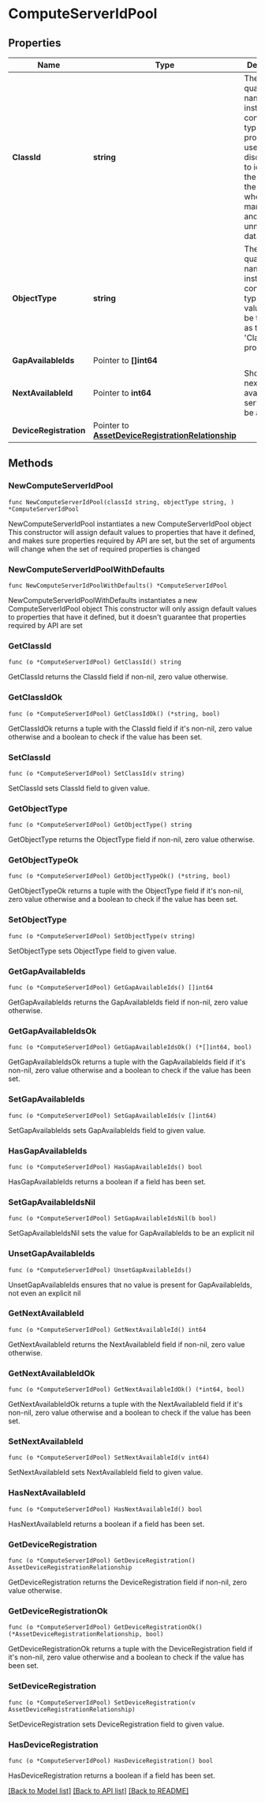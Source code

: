 # ComputeServerIdPool

## Properties

Name | Type | Description | Notes
------------ | ------------- | ------------- | -------------
**ClassId** | **string** | The fully-qualified name of the instantiated, concrete type. This property is used as a discriminator to identify the type of the payload when marshaling and unmarshaling data. | [default to "compute.ServerIdPool"]
**ObjectType** | **string** | The fully-qualified name of the instantiated, concrete type. The value should be the same as the &#39;ClassId&#39; property. | [default to "compute.ServerIdPool"]
**GapAvailableIds** | Pointer to **[]int64** |  | [optional] 
**NextAvailableId** | Pointer to **int64** | Shows the next available server ID to be allocated. | [optional] 
**DeviceRegistration** | Pointer to [**AssetDeviceRegistrationRelationship**](AssetDeviceRegistrationRelationship.md) |  | [optional] 

## Methods

### NewComputeServerIdPool

`func NewComputeServerIdPool(classId string, objectType string, ) *ComputeServerIdPool`

NewComputeServerIdPool instantiates a new ComputeServerIdPool object
This constructor will assign default values to properties that have it defined,
and makes sure properties required by API are set, but the set of arguments
will change when the set of required properties is changed

### NewComputeServerIdPoolWithDefaults

`func NewComputeServerIdPoolWithDefaults() *ComputeServerIdPool`

NewComputeServerIdPoolWithDefaults instantiates a new ComputeServerIdPool object
This constructor will only assign default values to properties that have it defined,
but it doesn't guarantee that properties required by API are set

### GetClassId

`func (o *ComputeServerIdPool) GetClassId() string`

GetClassId returns the ClassId field if non-nil, zero value otherwise.

### GetClassIdOk

`func (o *ComputeServerIdPool) GetClassIdOk() (*string, bool)`

GetClassIdOk returns a tuple with the ClassId field if it's non-nil, zero value otherwise
and a boolean to check if the value has been set.

### SetClassId

`func (o *ComputeServerIdPool) SetClassId(v string)`

SetClassId sets ClassId field to given value.


### GetObjectType

`func (o *ComputeServerIdPool) GetObjectType() string`

GetObjectType returns the ObjectType field if non-nil, zero value otherwise.

### GetObjectTypeOk

`func (o *ComputeServerIdPool) GetObjectTypeOk() (*string, bool)`

GetObjectTypeOk returns a tuple with the ObjectType field if it's non-nil, zero value otherwise
and a boolean to check if the value has been set.

### SetObjectType

`func (o *ComputeServerIdPool) SetObjectType(v string)`

SetObjectType sets ObjectType field to given value.


### GetGapAvailableIds

`func (o *ComputeServerIdPool) GetGapAvailableIds() []int64`

GetGapAvailableIds returns the GapAvailableIds field if non-nil, zero value otherwise.

### GetGapAvailableIdsOk

`func (o *ComputeServerIdPool) GetGapAvailableIdsOk() (*[]int64, bool)`

GetGapAvailableIdsOk returns a tuple with the GapAvailableIds field if it's non-nil, zero value otherwise
and a boolean to check if the value has been set.

### SetGapAvailableIds

`func (o *ComputeServerIdPool) SetGapAvailableIds(v []int64)`

SetGapAvailableIds sets GapAvailableIds field to given value.

### HasGapAvailableIds

`func (o *ComputeServerIdPool) HasGapAvailableIds() bool`

HasGapAvailableIds returns a boolean if a field has been set.

### SetGapAvailableIdsNil

`func (o *ComputeServerIdPool) SetGapAvailableIdsNil(b bool)`

 SetGapAvailableIdsNil sets the value for GapAvailableIds to be an explicit nil

### UnsetGapAvailableIds
`func (o *ComputeServerIdPool) UnsetGapAvailableIds()`

UnsetGapAvailableIds ensures that no value is present for GapAvailableIds, not even an explicit nil
### GetNextAvailableId

`func (o *ComputeServerIdPool) GetNextAvailableId() int64`

GetNextAvailableId returns the NextAvailableId field if non-nil, zero value otherwise.

### GetNextAvailableIdOk

`func (o *ComputeServerIdPool) GetNextAvailableIdOk() (*int64, bool)`

GetNextAvailableIdOk returns a tuple with the NextAvailableId field if it's non-nil, zero value otherwise
and a boolean to check if the value has been set.

### SetNextAvailableId

`func (o *ComputeServerIdPool) SetNextAvailableId(v int64)`

SetNextAvailableId sets NextAvailableId field to given value.

### HasNextAvailableId

`func (o *ComputeServerIdPool) HasNextAvailableId() bool`

HasNextAvailableId returns a boolean if a field has been set.

### GetDeviceRegistration

`func (o *ComputeServerIdPool) GetDeviceRegistration() AssetDeviceRegistrationRelationship`

GetDeviceRegistration returns the DeviceRegistration field if non-nil, zero value otherwise.

### GetDeviceRegistrationOk

`func (o *ComputeServerIdPool) GetDeviceRegistrationOk() (*AssetDeviceRegistrationRelationship, bool)`

GetDeviceRegistrationOk returns a tuple with the DeviceRegistration field if it's non-nil, zero value otherwise
and a boolean to check if the value has been set.

### SetDeviceRegistration

`func (o *ComputeServerIdPool) SetDeviceRegistration(v AssetDeviceRegistrationRelationship)`

SetDeviceRegistration sets DeviceRegistration field to given value.

### HasDeviceRegistration

`func (o *ComputeServerIdPool) HasDeviceRegistration() bool`

HasDeviceRegistration returns a boolean if a field has been set.


[[Back to Model list]](../README.md#documentation-for-models) [[Back to API list]](../README.md#documentation-for-api-endpoints) [[Back to README]](../README.md)


